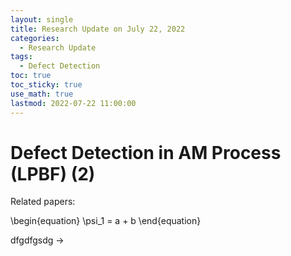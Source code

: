 ```yaml
---
layout: single
title: Research Update on July 22, 2022
categories: 
  - Research Update
tags:       
  - Defect Detection
toc: true
toc_sticky: true
use_math: true
lastmod: 2022-07-22 11:00:00
---
```


# Defect Detection in AM Process (LPBF) (2)

Related papers:

\begin{equation}
  \psi_1 = a + b
\end{equation}


dfgdfgsdg  $\rightarrow$
